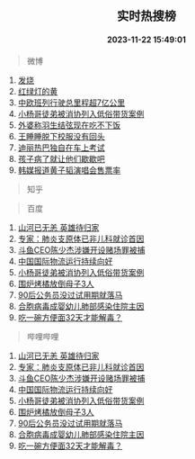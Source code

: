 <div align="center"><h2>实时热搜榜</h2><h4>2023-11-22 15:49:01</h4></div>

> 微博  

1. [发烧](https://s.weibo.com/weibo?q=%E5%8F%91%E7%83%A7&t=31&band_rank=1&Refer=top)<br />
2. [红绿灯的黄](https://s.weibo.com/weibo?q=%E7%BA%A2%E7%BB%BF%E7%81%AF%E7%9A%84%E9%BB%84&t=31&band_rank=2&Refer=top)<br />
3. [中欧班列行驶总里程超7亿公里](https://s.weibo.com/weibo?q=%23%E4%B8%AD%E6%AC%A7%E7%8F%AD%E5%88%97%E8%A1%8C%E9%A9%B6%E6%80%BB%E9%87%8C%E7%A8%8B%E8%B6%857%E4%BA%BF%E5%85%AC%E9%87%8C%23&t=31&band_rank=3&Refer=top)<br />
4. [小杨哥徒弟被消协列入低俗带货案例](https://s.weibo.com/weibo?q=%23%E5%B0%8F%E6%9D%A8%E5%93%A5%E5%BE%92%E5%BC%9F%E8%A2%AB%E6%B6%88%E5%8D%8F%E5%88%97%E5%85%A5%E4%BD%8E%E4%BF%97%E5%B8%A6%E8%B4%A7%E6%A1%88%E4%BE%8B%23&t=31&band_rank=4&Refer=top)<br />
5. [外婆称羽生结弦现在吃不下饭](https://s.weibo.com/weibo?q=%23%E5%A4%96%E5%A9%86%E7%A7%B0%E7%BE%BD%E7%94%9F%E7%BB%93%E5%BC%A6%E7%8E%B0%E5%9C%A8%E5%90%83%E4%B8%8D%E4%B8%8B%E9%A5%AD%23&t=31&band_rank=5&Refer=top)<br />
6. [王睡睡脱下校服没有回头](https://s.weibo.com/weibo?q=%23%E7%8E%8B%E7%9D%A1%E7%9D%A1%E8%84%B1%E4%B8%8B%E6%A0%A1%E6%9C%8D%E6%B2%A1%E6%9C%89%E5%9B%9E%E5%A4%B4%23&t=31&band_rank=6&Refer=top)<br />
7. [迪丽热巴独自在车上考试](https://s.weibo.com/weibo?q=%23%E8%BF%AA%E4%B8%BD%E7%83%AD%E5%B7%B4%E7%8B%AC%E8%87%AA%E5%9C%A8%E8%BD%A6%E4%B8%8A%E8%80%83%E8%AF%95%23&t=31&band_rank=7&Refer=top)<br />
8. [孩子病了就让他们歇歇吧](https://s.weibo.com/weibo?q=%E5%AD%A9%E5%AD%90%E7%97%85%E4%BA%86%E5%B0%B1%E8%AE%A9%E4%BB%96%E4%BB%AC%E6%AD%87%E6%AD%87%E5%90%A7&t=31&band_rank=8&Refer=top)<br />
9. [韩媒报道黄子韬演唱会售票率](https://s.weibo.com/weibo?q=%23%E9%9F%A9%E5%AA%92%E6%8A%A5%E9%81%93%E9%BB%84%E5%AD%90%E9%9F%AC%E6%BC%94%E5%94%B1%E4%BC%9A%E5%94%AE%E7%A5%A8%E7%8E%87%23&t=31&band_rank=9&Refer=top)<br />

> 知乎  


> 百度  

1. [山河已无恙 英雄待归家](https://www.baidu.com/s?wd=%E5%B1%B1%E6%B2%B3%E5%B7%B2%E6%97%A0%E6%81%99+%E8%8B%B1%E9%9B%84%E5%BE%85%E5%BD%92%E5%AE%B6&sa=fyb_news&rsv_dl=fyb_news)<br />
2. [专家：肺炎支原体已非儿科就诊首因](https://www.baidu.com/s?wd=%E4%B8%93%E5%AE%B6%EF%BC%9A%E8%82%BA%E7%82%8E%E6%94%AF%E5%8E%9F%E4%BD%93%E5%B7%B2%E9%9D%9E%E5%84%BF%E7%A7%91%E5%B0%B1%E8%AF%8A%E9%A6%96%E5%9B%A0&sa=fyb_news&rsv_dl=fyb_news)<br />
3. [斗鱼CEO陈少杰涉嫌开设赌场罪被捕](https://www.baidu.com/s?wd=%E6%96%97%E9%B1%BCCEO%E9%99%88%E5%B0%91%E6%9D%B0%E6%B6%89%E5%AB%8C%E5%BC%80%E8%AE%BE%E8%B5%8C%E5%9C%BA%E7%BD%AA%E8%A2%AB%E6%8D%95&sa=fyb_news&rsv_dl=fyb_news)<br />
4. [中国国际物流运行持续向好](https://www.baidu.com/s?wd=%E4%B8%AD%E5%9B%BD%E5%9B%BD%E9%99%85%E7%89%A9%E6%B5%81%E8%BF%90%E8%A1%8C%E6%8C%81%E7%BB%AD%E5%90%91%E5%A5%BD&sa=fyb_news&rsv_dl=fyb_news)<br />
5. [小杨哥徒弟被消协列入低俗带货案例](https://www.baidu.com/s?wd=%E5%B0%8F%E6%9D%A8%E5%93%A5%E5%BE%92%E5%BC%9F%E8%A2%AB%E6%B6%88%E5%8D%8F%E5%88%97%E5%85%A5%E4%BD%8E%E4%BF%97%E5%B8%A6%E8%B4%A7%E6%A1%88%E4%BE%8B&sa=fyb_news&rsv_dl=fyb_news)<br />
6. [围炉烤橘放倒母子3人](https://www.baidu.com/s?wd=%E5%9B%B4%E7%82%89%E7%83%A4%E6%A9%98%E6%94%BE%E5%80%92%E6%AF%8D%E5%AD%903%E4%BA%BA&sa=fyb_news&rsv_dl=fyb_news)<br />
7. [90后公务员没过试用期就落马](https://www.baidu.com/s?wd=90%E5%90%8E%E5%85%AC%E5%8A%A1%E5%91%98%E6%B2%A1%E8%BF%87%E8%AF%95%E7%94%A8%E6%9C%9F%E5%B0%B1%E8%90%BD%E9%A9%AC&sa=fyb_news&rsv_dl=fyb_news)<br />
8. [合胞病毒成婴幼儿肺部感染住院主因](https://www.baidu.com/s?wd=%E5%90%88%E8%83%9E%E7%97%85%E6%AF%92%E6%88%90%E5%A9%B4%E5%B9%BC%E5%84%BF%E8%82%BA%E9%83%A8%E6%84%9F%E6%9F%93%E4%BD%8F%E9%99%A2%E4%B8%BB%E5%9B%A0&sa=fyb_news&rsv_dl=fyb_news)<br />
9. [吃一碗方便面32天才能解毒？](https://www.baidu.com/s?wd=%E5%90%83%E4%B8%80%E7%A2%97%E6%96%B9%E4%BE%BF%E9%9D%A232%E5%A4%A9%E6%89%8D%E8%83%BD%E8%A7%A3%E6%AF%92%EF%BC%9F&sa=fyb_news&rsv_dl=fyb_news)<br />

> 哔哩哔哩  

1. [山河已无恙 英雄待归家](https://www.baidu.com/s?wd=%E5%B1%B1%E6%B2%B3%E5%B7%B2%E6%97%A0%E6%81%99+%E8%8B%B1%E9%9B%84%E5%BE%85%E5%BD%92%E5%AE%B6&sa=fyb_news&rsv_dl=fyb_news)<br />
2. [专家：肺炎支原体已非儿科就诊首因](https://www.baidu.com/s?wd=%E4%B8%93%E5%AE%B6%EF%BC%9A%E8%82%BA%E7%82%8E%E6%94%AF%E5%8E%9F%E4%BD%93%E5%B7%B2%E9%9D%9E%E5%84%BF%E7%A7%91%E5%B0%B1%E8%AF%8A%E9%A6%96%E5%9B%A0&sa=fyb_news&rsv_dl=fyb_news)<br />
3. [斗鱼CEO陈少杰涉嫌开设赌场罪被捕](https://www.baidu.com/s?wd=%E6%96%97%E9%B1%BCCEO%E9%99%88%E5%B0%91%E6%9D%B0%E6%B6%89%E5%AB%8C%E5%BC%80%E8%AE%BE%E8%B5%8C%E5%9C%BA%E7%BD%AA%E8%A2%AB%E6%8D%95&sa=fyb_news&rsv_dl=fyb_news)<br />
4. [中国国际物流运行持续向好](https://www.baidu.com/s?wd=%E4%B8%AD%E5%9B%BD%E5%9B%BD%E9%99%85%E7%89%A9%E6%B5%81%E8%BF%90%E8%A1%8C%E6%8C%81%E7%BB%AD%E5%90%91%E5%A5%BD&sa=fyb_news&rsv_dl=fyb_news)<br />
5. [小杨哥徒弟被消协列入低俗带货案例](https://www.baidu.com/s?wd=%E5%B0%8F%E6%9D%A8%E5%93%A5%E5%BE%92%E5%BC%9F%E8%A2%AB%E6%B6%88%E5%8D%8F%E5%88%97%E5%85%A5%E4%BD%8E%E4%BF%97%E5%B8%A6%E8%B4%A7%E6%A1%88%E4%BE%8B&sa=fyb_news&rsv_dl=fyb_news)<br />
6. [围炉烤橘放倒母子3人](https://www.baidu.com/s?wd=%E5%9B%B4%E7%82%89%E7%83%A4%E6%A9%98%E6%94%BE%E5%80%92%E6%AF%8D%E5%AD%903%E4%BA%BA&sa=fyb_news&rsv_dl=fyb_news)<br />
7. [90后公务员没过试用期就落马](https://www.baidu.com/s?wd=90%E5%90%8E%E5%85%AC%E5%8A%A1%E5%91%98%E6%B2%A1%E8%BF%87%E8%AF%95%E7%94%A8%E6%9C%9F%E5%B0%B1%E8%90%BD%E9%A9%AC&sa=fyb_news&rsv_dl=fyb_news)<br />
8. [合胞病毒成婴幼儿肺部感染住院主因](https://www.baidu.com/s?wd=%E5%90%88%E8%83%9E%E7%97%85%E6%AF%92%E6%88%90%E5%A9%B4%E5%B9%BC%E5%84%BF%E8%82%BA%E9%83%A8%E6%84%9F%E6%9F%93%E4%BD%8F%E9%99%A2%E4%B8%BB%E5%9B%A0&sa=fyb_news&rsv_dl=fyb_news)<br />
9. [吃一碗方便面32天才能解毒？](https://www.baidu.com/s?wd=%E5%90%83%E4%B8%80%E7%A2%97%E6%96%B9%E4%BE%BF%E9%9D%A232%E5%A4%A9%E6%89%8D%E8%83%BD%E8%A7%A3%E6%AF%92%EF%BC%9F&sa=fyb_news&rsv_dl=fyb_news)<br />
